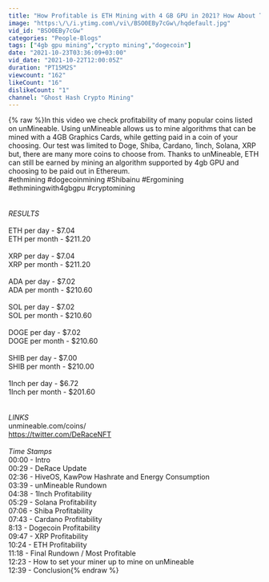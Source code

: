 ```yaml
---
title: "How Profitable is ETH Mining with 4 GB GPU in 2021? How About These Coins?"
image: "https:\/\/i.ytimg.com\/vi\/BSO0EBy7cGw\/hqdefault.jpg"
vid_id: "BSO0EBy7cGw"
categories: "People-Blogs"
tags: ["4gb gpu mining","crypto mining","dogecoin"]
date: "2021-10-23T03:36:09+03:00"
vid_date: "2021-10-22T12:00:05Z"
duration: "PT15M2S"
viewcount: "162"
likeCount: "16"
dislikeCount: "1"
channel: "Ghost Hash Crypto Mining"
---
```

{% raw %}In this video we check profitability of many popular coins listed on unMineable. Using unMineable allows us to mine algorithms that can be mined with a 4GB Graphics Cards, while getting paid in a coin of your choosing. Our test was limited to Doge, Shiba, Cardano, 1inch, Solana, XRP but, there are many more coins to choose from. Thanks to unMineable, ETH can still be earned by mining an algorithm supported by 4gb GPU and choosing to be paid out in Ethereum. <br />#ethmining #dogecoinmining #Shibainu #Ergomining #ethminingwith4gbgpu #cryptomining <br /><br /><br />*RESULTS*<br /><br />ETH per day - $7.04 <br />ETH per month - $211.20<br /><br />XRP per day - $7.04<br />XRP per month - $211.20<br /><br />ADA per day - $7.02<br />ADA per month - $210.60<br /><br />SOL per day - $7.02<br />SOL per month - $210.60<br /><br />DOGE per day - $7.02<br />DOGE per month - $210.60<br /><br />SHIB per day - $7.00<br />SHIB per month - $210.00<br /><br />1Inch per day - $6.72<br />1Inch per month - $201.60<br /><br /><br />*LINKS*<br />unmineable.com/coins/<br /><a rel="nofollow" target="blank" href="https://twitter.com/DeRaceNFT">https://twitter.com/DeRaceNFT</a><br /><br />*Time Stamps*<br />00:00 - Intro<br />00:29 - DeRace Update<br />02:36 - HiveOS, KawPow Hashrate and Energy Consumption<br />03:39 - unMineable Rundown <br />04:38 - 1Inch Profitability<br />05:29 - Solana Profitability<br />07:06 - Shiba Profitability<br />07:43 - Cardano Profitability<br />8:13 - Dogecoin Profitability<br />09:47 - XRP Profitability<br />10:24 - ETH Profitability<br />11:18 - Final Rundown / Most Profitable<br />12:23 - How to set your miner up to mine on unMineable<br />12:39 - Conclusion{% endraw %}
